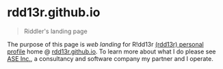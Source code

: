 # rdd13r.github.io
> Riddler's landing page

The purpose of this page is _web landing_ for R!dd13r [(rdd13r) personal profile](https://rdd13r.github.io/rdd13r/ "🇺🇸R!dd13r💙💛") home @ [rdd13r.github.io](https://rdd13r.github.io/ "R!dd13r(rdd13r)").
To learn more about what I do please see [ASE Inc.](https://www.asei.systems/ "Leadership is a choice ... and so is obsolescence!"), a consultancy and software company my partner and I operate.
